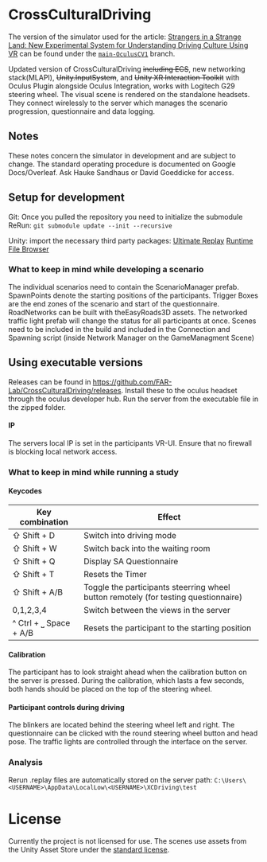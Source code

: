 # CrossCulturalDriving

The version of the simulator used for the article: [Strangers in a Strange Land: New Experimental System for Understanding Driving Culture Using VR](https://ieeexplore.ieee.org/document/9720119) can be found under the [`main-OculusCV1`](https://github.com/FAR-Lab/CrossCulturalDriving/tree/main-OculusCV1) branch.

Updated version of CrossCulturalDriving ~~including ECS~~, new networking stack(MLAPI), ~~Unity.InputSystem~~, and ~~Unity XR Interaction Toolkit~~ with Oculus Plugin alongside Oculus Integration, works with Logitech G29 steering wheel. The visual scene is rendered on the standalone headsets. They connect wirelessly to the server which manages the scenario progression, questionnaire and data logging. 

## Notes
These notes concern the simulator in development and are subject to change. The standard operating procedure is documented on Google Docs/Overleaf. Ask Hauke Sandhaus or David Goeddicke for access. 

## Setup for development
Git: 
Once you pulled the repository you need to initialize the submodule ReRun:
`git submodule update --init --recursive`

Unity:
import the necessary third party packages:
[Ultimate Replay](https://assetstore.unity.com/packages/tools/camera/ultimate-replay-2-0-178602)
[Runtime File Browser](https://assetstore.unity.com/packages/tools/gui/runtime-file-browser-113006)

### What to keep in mind while developing a scenario
The individual scenarios need to contain the ScenarioManager prefab. SpawnPoints denote the starting positions of the participants. Trigger Boxes are the end zones of the scenario and start of the questionnaire. 
RoadNetworks can be built with theEasyRoads3D assets. The networked traffic light prefab will change the status for all participants at once. 
Scenes need to be included in the build and included in the Connection and Spawning script (inside Network Manager on the GameManagment Scene)

## Using executable versions
Releases can be found in https://github.com/FAR-Lab/CrossCulturalDriving/releases. 
Install these to the oculus headset through the oculus developer hub. Run the server from the executable file in the zipped folder. 

#### IP 
The servers local IP is set in the participants VR-UI. Ensure that no firewall is blocking local network access. 

### What to keep in mind while running a study
#### Keycodes

| Key combination | Effect                            |
|-----------------|-----------------------------------|
|⇧ Shift +  D | Switch into driving mode |
|⇧ Shift +  W  | Switch back into the waiting room |
|⇧ Shift +  Q | Display SA Questionnaire |
|⇧ Shift +  T | Resets the Timer |
|⇧ Shift +  A/B | Toggle the participants steerring wheel button remotely (for testing questionnaire) |
|0,1,2,3,4 | Switch between the views in the server |
|^ Ctrl + ⎵ Space + A/B|Resets the participant to the starting position|


#### Calibration
The participant has to look straight ahead when the calibration button on the server is pressed.
During the calibration, which lasts a few seconds, both hands should be placed on the top of the steering wheel. 

#### Participant controls during driving
The blinkers are located behind the steering wheel left and right. 
The questionnaire can be clicked with the round steering wheel button and head pose. 
The traffic lights are controlled through the interface on the server. 


### Analysis
Rerun .replay files are automatically stored on the server path: `C:\Users\<USERNAME>\AppData\LocalLow\<USERNAME>\XCDriving\test`


# License
Currently the project is not licensed for use. The scenes use assets from the Unity Asset Store under the [standard license](https://unity.com/legal/as-terms). 
